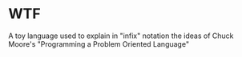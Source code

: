 # WTF
A toy language used to explain in "infix" notation the ideas of Chuck Moore's "Programming a Problem Oriented Language"
